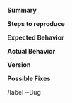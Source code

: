 <!-- Kord bug report template -->
<!-- Delete all lines starting with "<!--" before creating this issue -->


**Summary**

<!-- Provide a short summary of the issue -->

**Steps to reproduce** 

<!-- Provide a minimal set of steps, code would be even better, to reproduce the bug. -->


**Expected Behavior** 

<!-- What did you expect to happen. -->


**Actual Behavior** 

<!-- What actually happened. Provide logs/stacktraces if applicable. -->


**Version**

<!-- The exact version that contains this bug. -->

**Possible Fixes**

<!-- OPTIONAL
 
 if you can, link to the line of code that might be responsible for the problem . -->

/label ~Bug
